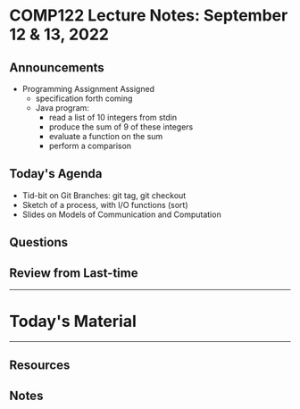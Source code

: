 # COMP122 Lecture Notes: September 12 & 13, 2022

## Announcements
   * Programming Assignment Assigned
     - specification forth coming
     - Java program:
       * read a list of 10 integers from stdin
       * produce the sum of 9 of these integers
       * evaluate a function on the sum
       * perform a comparison

## Today's Agenda
   * Tid-bit on Git Branches:  git tag, git checkout
   * Sketch of a process, with I/O functions (sort)
   * Slides on Models of Communication and Computation


## Questions

## Review from Last-time

---
# Today's Material


---
## Resources
## Notes
